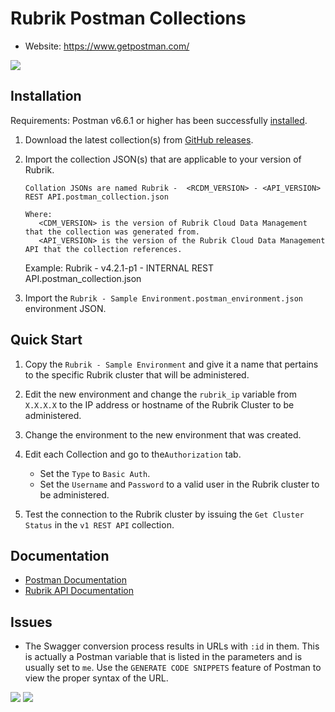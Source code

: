 # Rubrik Postman Collections

- Website: https://www.getpostman.com/

<img src="https://www.getpostman.com/img/logos/postman/header-treatment.svg">


## Installation

Requirements: Postman v6.6.1 or higher has been successfully [installed](https://learning.getpostman.com/docs/postman/launching_postman/installation_and_updates#installing-the-postman-app).

1. Download the latest collection(s) from [GitHub releases](https://github.com/rubrikinc/rubrik-postman).

2. Import the collection JSON(s) that are applicable to your version of Rubrik.

   ```text
   Collation JSONs are named Rubrik -  <RCDM_VERSION> - <API_VERSION> REST API.postman_collection.json

   Where: 
      <CDM_VERSION> is the version of Rubrik Cloud Data Management that the collection was generated from.
      <API_VERSION> is the version of the Rubrik Cloud Data Management API that the collection references.
   ```

   Example: Rubrik -  v4.2.1-p1 - INTERNAL REST API.postman_collection.json
   
3. Import the `Rubrik - Sample Environment.postman_environment.json` environment JSON.

## Quick Start

1. Copy the `Rubrik - Sample Environment` and give it a name that pertains to the specific Rubrik cluster that will be administered.

2. Edit the new environment and change the `rubrik_ip` variable from `X.X.X.X` to the IP address or hostname of the Rubrik Cluster to be administered.

3. Change the environment to the new environment that was created.

4. Edit each Collection and go to the`Authorization` tab.
   * Set the `Type` to `Basic Auth`.
   * Set the `Username` and `Password` to a valid user in the Rubrik cluster to be administered.

5. Test the connection to the Rubrik cluster by issuing the `Get Cluster Status` in the `v1 REST API` collection.

## Documentation

* [Postman Documentation](https://learning.getpostman.com/)
* [Rubrik API Documentation](https://github.com/rubrikinc/api-documentation)

## Issues

* The Swagger conversion process results in URLs with `:id` in them. This is actually a Postman variable that is listed in the parameters and is usually set to `me`. Use the `GENERATE CODE SNIPPETS` feature of Postman to view the proper syntax of the URL.

<img src="https://github.com/rubrikinc/rubrik-postman/images/GenerateCodeSnippets.png">
<img src="https://github.com/rubrikinc/rubrik-postman/images/CodeSnippet.png">

